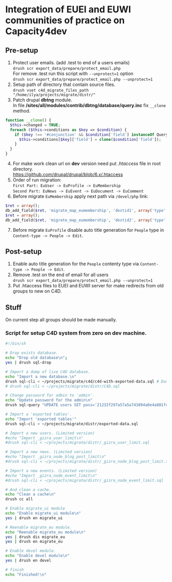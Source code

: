 # Integration of EUEI and EUWI communities of practice on Capacity4dev

## Pre-setup
1. Protect user emails. (add .test to end of a users emails)  
`drush scr export_data/prepare/protect_email.php`  
For remove .test run this script with `--unprotect=1` option  
`drush scr export_data/prepare/protect_email.php --unprotect=1`
2. Setup path of directory that contain source files.  
`drush vset c4d_migrate_files_path "/home/ilya/projects/migrate/distr/"`
3. Patch drupal __dbtng__ module.  
In file __/sites/all/modules/contrib/dbtng/database/query.inc__ fix `__clone` method.  
```php
function __clone() {
  $this->changed = TRUE;
  foreach ($this->conditions as $key => $condition) {
    if ($key !== '#conjunction' && $condition['field'] instanceOf QueryConditionInterface) {
      $this->conditions[$key]['field'] = clone($condition['field']);
    }
  }
}
```
4. For make work clean url on __dev__ version need put _.htaccess_ file in root directory.  
https://github.com/drupal/drupal/blob/6.x/.htaccess
5. Order of run migration:  
``First Part: EuUser -> EuProfile -> EuMembership``  
``Second Part: EuNews -> EuEvent -> EuDocument -> EuComment``  
6. Before migrate `EuMembership` apply next path via ``/devel/php`` link:  
```php
$ret = array();
db_add_field($ret, 'migrate_map_eumembership', 'destid1', array('type' => 'int', 'length' => 11));
$ret = array();
db_add_field($ret, 'migrate_map_eumembership', 'destid2', array('type' => 'int', 'length' => 11));
```
7. Before migrate `EuProfile` disable auto title generation for `People` type in `Content-type -> People -> Edit`.

## Post-setup
1. Enable auto title generation for the `People` contenty type via `Content-type -> People -> Edit`.
2. Remove .test on the end of email for all users  
`drush scr export_data/prepare/protect_email.php --unprotect=1`
3. Put .htaccess files to EUEI and EUWI server for make redirects from old groups to new on C4D.

## Stuff

On current step all groups should be made manually.

### Script for setup C4D system from zero on dev machine. 
```bash
#!/bin/sh

# Drop exists database.
echo "Drop old database\n";
yes | drush sql-drop

# Import a dump of live C4D database.
echo "Import a new database.\n"
drush sql-cli < ~/projects/migrate/c4d/c4d-with-exported-data.sql # Dump without groups
# drush sql-cli < ~/projects/migrate/distr/C4D.sql

# Change password for admin to 'admin'.
echo "Update password for the admin\n"
drush sql-query "UPDATE users SET pass='21232f297a57a5a743894a0e4a801fc3' WHERE uid='1'"

# Import a 'exported tables'.
echo "Import 'exported tables'"
drush sql-cli < ~/projects/migrate/distr/exported-data.sql

# Import a new users. (Limited version)
#echo "Import _gizra_user_limit\n"
#drush sql-cli < ~/projects/migrate/distr/_gizra_user_limit.sql

# Import a new news. (Limited version)
#echo "Import _gizra_node_blog_post_limit\n"
#drush sql-cli < ~/projects/migrate/distr/_gizra_node_blog_post_limit.sql

# Import a new events. (Limited version)
#echo "Import _gizra_node_event_limit\n"
#drush sql-cli < ~/projects/migrate/distr/_gizra_node_event_limit.sql

# And clean a cache.
echo "Clean a cache\n"
drush cc all

# Enable migrate_ui module
echo "Enable migrate_ui module\n"
yes | drush en migrate_ui

# Reenable migrate_eu module.
echo "Reenable migrate_eu module\n"
yes | drush dis migrate_eu 
yes | drush en migrate_eu

# Enable devel module.
echo "Enable devel module\n"
yes | drush en devel

# finish
echo "Finished!\n"
```

